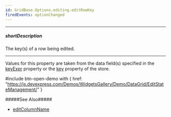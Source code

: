 ```yaml
---
id: GridBase.Options.editing.editRowKey
firedEvents: optionChanged
---
```

---
##### shortDescription
The key(s) of a row being edited.

---

Values for this property are taken from the data field(s) specified in the [keyExpr](/api-reference/10%20UI%20Components/dxDataGrid/1%20Configuration/keyExpr.md '{basewidgetpath}/Configuration/#keyExpr') property or the [key](/api-reference/30%20Data%20Layer/Store/1%20Configuration/key.md '/Documentation/ApiReference/Data_Layer/CustomStore/Configuration/#key') property of the store.

#include btn-open-demo with {
    href: "https://js.devexpress.com/Demos/WidgetsGallery/Demo/DataGrid/EditStateManagement/"
}

#####See Also#####
- [editColumnName](/api-reference/10%20UI%20Components/GridBase/1%20Configuration/editing/editColumnName.md '{basewidgetpath}/Configuration/editing/#editColumnName')

